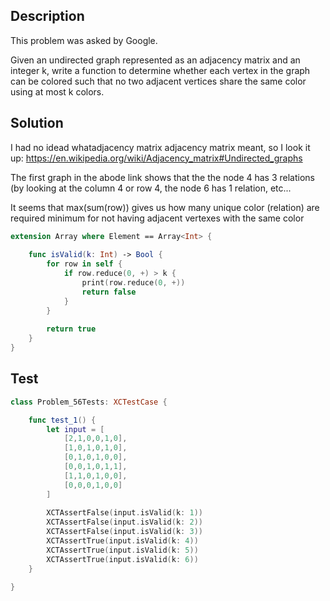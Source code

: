 ## Description

This problem was asked by Google.

Given an undirected graph represented as an adjacency matrix and an integer k, write a function to determine whether each vertex in the graph can be colored such that no two adjacent vertices share the same color using at most k colors.

## Solution

I had no idead whatadjacency matrix adjacency matrix meant, so I look it up: https://en.wikipedia.org/wiki/Adjacency_matrix#Undirected_graphs
 
The first graph in the abode link shows that the the node 4 has 3 relations (by looking at the column 4 or row 4, the node 6 has 1 relation, etc...

It seems that max(sum(row)) gives us how many unique color (relation) are required minimum for not having adjacent vertexes with the same color
    
```swift
extension Array where Element == Array<Int> {
    
    func isValid(k: Int) -> Bool {
        for row in self {
            if row.reduce(0, +) > k {
                print(row.reduce(0, +))
                return false
            }
        }
        
        return true
    }
}
```

## Test

```swift
class Problem_56Tests: XCTestCase {

    func test_1() {
        let input = [
            [2,1,0,0,1,0],
            [1,0,1,0,1,0],
            [0,1,0,1,0,0],
            [0,0,1,0,1,1],
            [1,1,0,1,0,0],
            [0,0,0,1,0,0]
        ]
        
        XCTAssertFalse(input.isValid(k: 1))
        XCTAssertFalse(input.isValid(k: 2))
        XCTAssertFalse(input.isValid(k: 3))
        XCTAssertTrue(input.isValid(k: 4))
        XCTAssertTrue(input.isValid(k: 5))
        XCTAssertTrue(input.isValid(k: 6))
    }

}

```